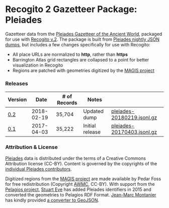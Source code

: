 # Recogito 2 Gazetteer Package: Pleiades

Gazetteer data from the [Pleiades Gazetteer of the Ancient World](http://pleiades.stoa.org),
packaged for use with [Recogito v.2](http://github.com/pelagios/recogito2). The package is
built from [Pleiades nightly JSON dumps](https://pleiades.stoa.org/downloads), but includes a few
changes specifically for use with Recogito:

- All place URLs are normalized to __http__, rather than __https__
- Barrington Atlas grid rectangles are collapsed to a point for better visualization in Recogito
- Regions are patched with geometries digitized by the [MAGIS project](http://cgma.depauw.edu/MAGIS/)

### Releases

| Version                                                                     | Date       | # of Records | Notes           |                                                                                  |
|-----------------------------------------------------------------------------|------------|--------------|----------------|----------------------------------------------------------------------------------|
|[0.2](https://github.com/pelagios/recogito2-places-pleiades/releases/tag/0.2)| 2018-02-19 | 35,704 | Updated dump    |[pleiades-20180219.jsonl.gz](https://github.com/pelagios/recogito2-places-pleiades/releases/download/0.1/pleiades-20170403.jsonl.gz)|
|[0.1](https://github.com/pelagios/recogito2-places-pleiades/releases/tag/0.1)| 2017-04-03 | 35,222 | Initial release |[pleiades-20170403.jsonl.gz](https://github.com/pelagios/recogito2-places-pleiades/releases/download/0.1/pleiades-20170403.jsonl.gz)|

### Attribution & License

[Pleiades](http://pleiades.stoa.org) data is distributed under the terms of a Creative Commons
Attribution license (CC-BY). Content is governed by the copyrights of the [individual Pleiades
contributors](http://pleiades.stoa.org/credits/).

Digitized regions from the [MAGIS project](http://cgma.depauw.edu/MAGIS/) are made available by
Pedar Foss for free redistribution (Copyright [AWMC](http://awmc.unc.edu), CC-BY). With support
from the [Pelagios project](http://commmons.pelagios.org), [Stuart Eve](http://www.dead-mens-eyes.org/)
has added Pleiades identifiers in 2015 and converted the geometries to Pelagios RDF Format.
[Jean-Marc Montanier](https://github.com/montanier) has kindly provided [a converter to
GeoJSON](https://github.com/pelagios/magis-pleiades-regions).
